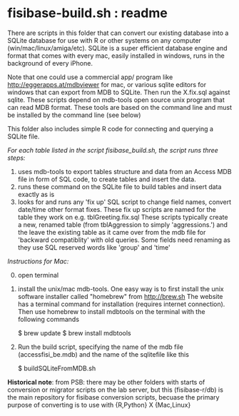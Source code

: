 fisibase-build.sh : readme
======================

There are scripts in this folder that can convert our existing database into a SQLite database for use with R or other systems on any computer (win/mac/linux/amiga/etc).  SQLite is a super efficient database engine and format that comes with every mac, easily installed in windows, runs in the background of every iPhone.  


Note that one could use a commercial app/ program like http://eggerapps.at/mdbviewer for mac, or various sqlite editors for windows that can export from MDB to SQLite.  Then run the X.fix.sql against sqlite.  These scripts depend on mdb-tools open source unix program that can read MDB format.  These tools are based on the command line and must be installed by the command line (see below)

This folder also includes simple R code for connecting and querying a SQLite file. 

*For each table listed in the script fisibase_build.sh, the script runs three steps:*
    
1. uses mdb-tools to export tables structure and data from an Access MDB file in form of SQL code, to create tables and insert the data. 
2. runs these command on the SQLite file to build tables and insert data exactly as is
3. looks for and runs any 'fix up' SQL script to change field names, convert date/time other format fixes. These fix up scripts are named for the table they work on e.g. tblGreeting.fix.sql   These scripts typically create a new, renamed table (from tblAggression to simply 'aggressions.') and the leave the existing table as it came over from the mdb file for 'backward compatiblity' with old queries.  Some fields need renaming as they use SQL reserved words like 'group' and 'time'


*Instructions for Mac:*

0. open terminal

1. install the unix/mac mdb-tools.  One easy way is to first install the unix software installer called "homebrew" from http://brew.sh  The website has a terminal command for installation (requires internet connection).   Then use homebrew to install mdbtools on the terminal with the following commands

    $ brew update
    $ brew install mdbtools


2. Run the build script, specifying the name of the mdb file (accessfisi_be.mdb) and the name of the sqlitefile like this

    $ buildSQLiteFromMDB.sh <mdbfile> <sqlitefile>

   
**Historical note**: from PSB: there may be other folders with starts of conversion or migrator scripts on the lab server, but this (fisibase-r/db) is the main repository for fisibase conversion scripts, becuase the primary purpose of converting is to use with {R,Python} X {Mac,Linux}

